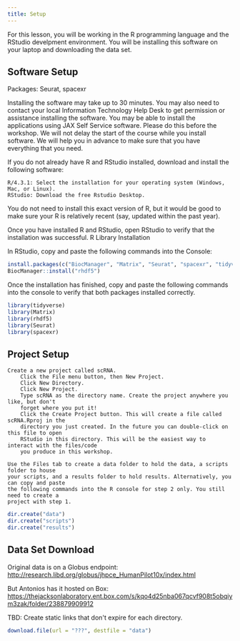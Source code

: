 ```yaml
---
title: Setup
---
```


For this lesson, you will be working in the R programming language and the RStudio
develpment environment. You will be installing this software on your laptop and
downloading the data set.

## Software Setup
Packages: Seurat, spacexr

Installing the software may take up to 30 minutes. You may also need to contact your local 
Information Technology Help Desk to get permission or assistance installing the software. 
You may be able to install the applications using JAX Self Service software. Please do this 
before the workshop. We will not delay the start of the course while you install software. 
We will help you in advance to make sure that you have everything that you need.

If you do not already have R and RStudio installed, download and install the following software:

    R/4.3.1: Select the installation for your operating system (Windows, Mac, or Linux).
    RStudio: Download the free Rstudio Desktop.

You do not need to install this exact version of R, but it would be good to make sure your R 
is relatively recent (say, updated within the past year).

Once you have installed R and RStudio, open RStudio to verify that the installation was 
successful.
R Library Installation

In RStudio, copy and paste the following commands into the Console:

```r
install.packages(c("BiocManager", "Matrix", "Seurat", "spacexr", "tidyverse"), dependencies = TRUE)
BiocManager::install("rhdf5")
```

Once the installation has finished, copy and paste the following commands into the 
console to verify that both packages installed correctly.

```r
library(tidyverse)
library(Matrix)
library(rhdf5)
library(Seurat)
library(spacexr)
```

## Project Setup

    Create a new project called scRNA.
        Click the File menu button, then New Project.
        Click New Directory.
        Click New Project.
        Type scRNA as the directory name. Create the project anywhere you like, but don't 
        forget where you put it!
        Click the Create Project button. This will create a file called scRNA.Rproj in the 
        directory you just created. In the future you can double-click on this file to open 
        RStudio in this directory. This will be the easiest way to interact with the files/code 
        you produce in this workshop.

    Use the Files tab to create a data folder to hold the data, a scripts folder to house 
    your scripts, and a results folder to hold results. Alternatively, you can copy and paste 
    the following commands into the R console for step 2 only. You still need to create a 
    project with step 1.

```r
dir.create("data")
dir.create("scripts")
dir.create("results")
```

## Data Set Download

<!--
FIXME: place any data you want learners to use in `episodes/data` and then use
       a relative link ( [data zip file](data/lesson-data.zip) ) to provide a
       link to it, replacing the example.com link.
-->

Original data is on a Globus endpoint:
http://research.libd.org/globus/jhpce_HumanPilot10x/index.html

But Antonios has it hosted on Box: <https://thejacksonlaboratory.ent.box.com/s/kqo4d25nba067qcvf908t5obqiym3zak/folder/238879909912>

TBD: Create static links that don't expire for each directory.

```r
download.file(url = "???", destfile = "data")
```
